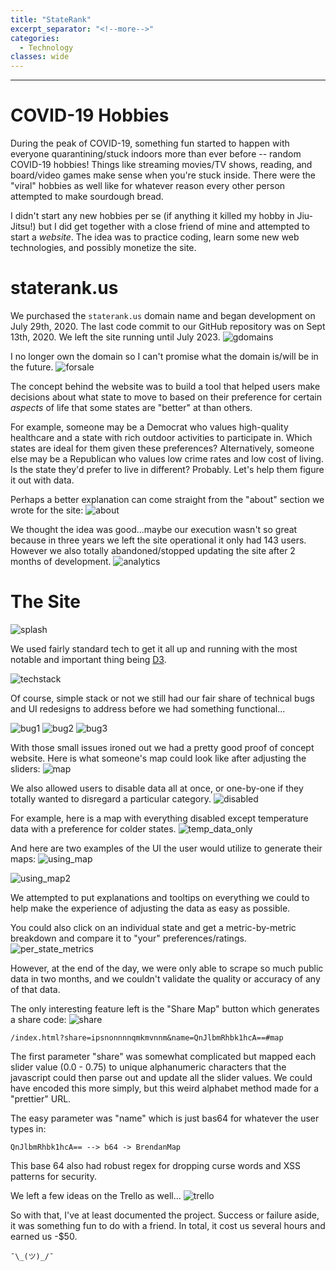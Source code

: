 ```yaml
---
title: "StateRank"
excerpt_separator: "<!--more-->"
categories:
  - Technology
classes: wide
---
```


<!--more-->

---
# COVID-19 Hobbies

During the peak of COVID-19, something fun started to happen with everyone quarantining/stuck indoors more than ever before -- random COVID-19 hobbies! Things like streaming movies/TV shows, reading, and board/video games make sense when you're stuck inside. There were the "viral" hobbies as well like for whatever reason every other person attempted to make sourdough bread.

I didn't start any new hobbies per se (if anything it killed my hobby in Jiu-Jitsu!) but I did get together with a close friend of mine and attempted to start a _website_. The idea was to practice coding, learn some new web technologies, and possibly monetize  the site.

# staterank<span>.</span>us
We purchased the `staterank.us` domain name and began development on July 29th, 2020. The last code commit to our GitHub repository was on Sept 13th, 2020. We left the site running until July 2023.
![gdomains](/assets/images/staterank/gdomains.PNG "gdomains")

I no longer own the domain so I can't promise what the domain is/will be in the future.
![forsale](/assets/images/staterank/forsale.PNG "forsale")

The concept behind the website was to build a tool that helped users make decisions about what state to move to based on their preference for certain _aspects_ of life that some states are "better" at than others. 

For example, someone may be a Democrat who values high-quality healthcare and a state with rich outdoor activities to participate in. Which states are ideal for them given these preferences? Alternatively, someone else may be a Republican who values low crime rates and low cost of living. Is the state they'd prefer to live in different? Probably. Let's help them figure it out with data.

Perhaps a better explanation can come straight from the "about" section we wrote for the site:
![about](/assets/images/staterank/about.PNG "about")

We thought the idea was good...maybe our execution wasn't so great because in three years we left the site operational it only had 143 users. However we also totally abandoned/stopped updating the site after 2 months of development.
![analytics](/assets/images/staterank/analytics.PNG "analytics")

# The Site
![splash](/assets/images/staterank/splash.PNG "splash")

We used fairly standard tech to get it all up and running with the most notable and important thing being [D3](https://d3js.org/).

![techstack](/assets/images/staterank/techstack.PNG "techstack")

Of course, simple stack or not we still had our fair share of technical bugs and UI redesigns to address before we had something functional...

![bug1](/assets/images/staterank/bug1.png "that looks right")
![bug2](/assets/images/staterank/bug2.png "fun colors")
![bug3](/assets/images/staterank/bug3.png "hello")

With those small issues ironed out we had a pretty good proof of concept website. Here is what someone's map could look like after adjusting the sliders:
![map](/assets/images/staterank/map.PNG "map")

We also allowed users to disable data all at once, or one-by-one if they totally wanted to disregard a particular category.
![disabled](/assets/images/staterank/disabled.PNG "disabled")

For example, here is a map with everything disabled except temperature data with a preference for colder states.
![temp_data_only](/assets/images/staterank/temp_data_only.PNG "temp_data_only")

And here are two examples of the UI the user would utilize to generate their maps:
![using_map](/assets/images/staterank/using_map.gif "using_map1")

![using_map2](/assets/images/staterank/using_map2.gif "using_map2")

We attempted to put explanations and tooltips on everything we could to help make the experience of adjusting the data as easy as possible. 

You could also click on an individual state and get a metric-by-metric breakdown and compare it to "your" preferences/ratings.
![per_state_metrics](/assets/images/staterank/per_state_metrics.PNG "per_state_metrics")

However, at the end of the day, we were only able to scrape so much public data in two months, and we couldn't validate the quality or accuracy of any of that data.

The only interesting feature left is the "Share Map" button which generates a share code:
![share](/assets/images/staterank/share.PNG "share")


```
/index.html?share=ipsnonnnnqmkmvnnm&name=QnJlbmRhbk1hcA==#map
```

The first parameter "share" was somewhat complicated but mapped each slider value (0.0 - 0.75) to unique alphanumeric characters that the javascript could then parse out and update all the slider values. We could have encoded this more simply, but this weird alphabet method made for a "prettier" URL.

The easy parameter was "name" which is just bas64 for whatever the user types in:
```
QnJlbmRhbk1hcA== --> b64 -> BrendanMap
```

This base 64 also had robust regex for dropping curse words and XSS patterns for security.

We left a few ideas on the Trello as well...
![trello](/assets/images/staterank/trello.PNG "trello")

So with that, I've at least documented the project. Success or failure aside, it was something fun to do with a friend. In total, it cost us several hours and earned us -$50.

``` ¯\_(ツ)_/¯ ```

